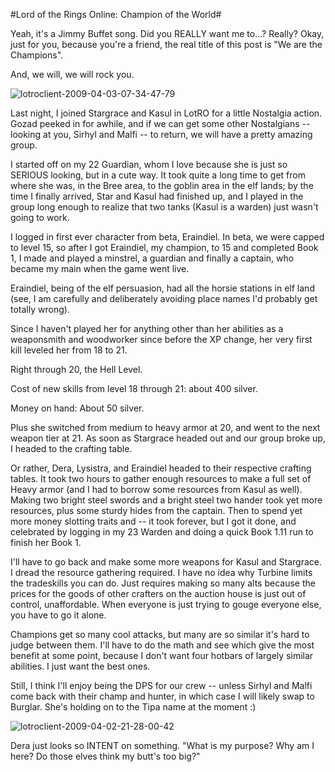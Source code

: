 #Lord of the Rings Online: Champion of the World#

Yeah, it's a Jimmy Buffet song. Did you REALLY want me to...? Really? Okay, just for you, because you're a friend, the real title of this post is "We are the Champions".

And, we will, we will rock you.

![lotroclient-2009-04-03-07-34-47-79](http://westkarana.com/wp-content/uploads/2009/04/lotroclient-2009-04-03-07-34-47-79.jpg "lotroclient-2009-04-03-07-34-47-79")

Last night, I joined Stargrace and Kasul in LotRO for a little Nostalgia action. Gozad peeked in for awhile, and if we can get some other Nostalgians -- looking at you, Sirhyl and Malfi -- to return, we will have a pretty amazing group. 

I started off on my 22 Guardian, whom I love because she is just so SERIOUS looking, but in a cute way. It took quite a long time to get from where she was, in the Bree area, to the goblin area in the elf lands; by the time I finally arrived, Star and Kasul had finished up, and I played in the group long enough to realize that two tanks (Kasul is a warden) just wasn't going to work.

I logged in first ever character from beta, Eraindiel. In beta, we were capped to level 15, so after I got Eraindiel, my champion, to 15 and completed Book 1, I made and played a minstrel, a guardian and finally a captain, who became my main when the game went live.

Eraindiel, being of the elf persuasion, had all the horsie stations in elf land (see, I am carefully and deliberately avoiding place names I'd probably get totally wrong).

Since I haven't played her for anything other than her abilities as a weaponsmith and woodworker since before the XP change, her very first kill leveled her from 18 to 21.

Right through 20, the Hell Level.

Cost of new skills from level 18 through 21: about 400 silver.

Money on hand: About 50 silver.

Plus she switched from medium to heavy armor at 20, and went to the next weapon tier at 21. As soon as Stargrace headed out and our group broke up, I headed to the crafting table.

Or rather, Dera, Lysistra, and Eraindiel headed to their respective crafting tables. It took two hours to gather enough resources to make a full set of Heavy armor (and I had to borrow some resources from Kasul as well). Making two bright steel swords and a bright steel two hander took yet more resources, plus some sturdy hides from the captain. Then to spend yet more money slotting traits and -- it took forever, but I got it done, and celebrated by logging in my 23 Warden and doing a quick Book 1.11 run to finish her Book 1.

I'll have to go back and make some more weapons for Kasul and Stargrace. I dread the resource gathering required. I have no idea why Turbine limits the tradeskills you can do. Just requires making so many alts because the prices for the goods of other crafters on the auction house is just out of control, unaffordable. When everyone is just trying to gouge everyone else, you have to go it alone.

Champions get so many cool attacks, but many are so similar it's hard to judge between them. I'll have to do the math and see which give the most benefit at some point, because I don't want four hotbars of largely similar abilities. I just want the best ones.

Still, I think I'll enjoy being the DPS for our crew -- unless Sirhyl and Malfi come back with their champ and hunter, in which case I will likely swap to Burglar. She's holding on to the Tipa name at the moment :)

![lotroclient-2009-04-02-21-28-00-42](http://westkarana.com/wp-content/uploads/2009/04/lotroclient-2009-04-02-21-28-00-42.jpg "lotroclient-2009-04-02-21-28-00-42")

Dera just looks so INTENT on something. "What is my purpose? Why am I here? Do those elves think my butt's too big?"

